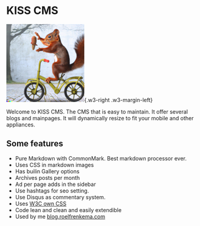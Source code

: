 # KISS CMS

![eekhoorn](images/eekhoorn2.png){.w3-right .w3-margin-left}

Welcome to KISS CMS. The CMS that is easy to maintain. It offer several 
blogs and mainpages. It will dynamically resize to fit your mobile and
other appliances.

## Some features
 
* Pure Markdown with CommonMark. Best markdown processor ever.
* Uses CSS in markdown images
* Has builin Gallery options
* Archives posts per month
* Ad per page adds in the sidebar
* Use hashtags for seo setting.
* Use Disqus as commentary system.
* Uses [W3C own CSS](https://www.w3schools.com/w3css/default.asp) 
* Code lean and clean and easily extendible
* Used by me [blog.roelfrenkema.com](https://blog.roelfrenkema.com)

